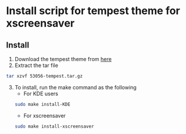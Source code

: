 # Install script for tempest theme for xscreensaver

## Install
1. Download the tempest theme from [here](https://www.pling.com/p/1124050)
2. Extract the tar file
``` bash
tar xzvf 53056-tempest.tar.gz
```
3. To install, run the make command as the following
    - For KDE users
    ``` bash
    sudo make install-KDE
    ```
    - For xscreensaver
    ``` bash
    sudo make install-xscreensaver
    ```
